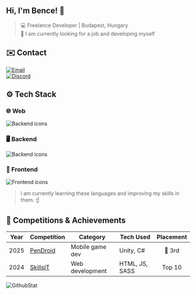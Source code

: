 ## Hi, I'm Bence! 👋  
> 💻 Freelance Developer | Budapest, Hungary  
> 💼 I am currently looking for a job and developing myself 

## ✉️ Contact<br>
[![Email](https://img.shields.io/badge/contact@bencso.hu-black?style=for-the-badge)](mailto:hello@bencso.hu)  
[![Discord](https://img.shields.io/badge/bencso-%235865F2?style=for-the-badge&logo=discord&logoColor=white)](https://discord.com)

## ⚙️ Tech Stack  
### 🌐 Web  
![Backend icons](https://skillicons.dev/icons?i=html,css,js,sass,bootstrap,tailwind)

### 🖥 Backend  
![Backend icons](https://skillicons.dev/icons?i=cs,ts,express)

### 🎨 Frontend  
![Frontend icons](https://skillicons.dev/icons?i=react,next,astro)
> I am currently learning these languages and improving my skills in them. ☝

## 🏅 Competitions & Achievements  
| Year  | Competition | Category | Tech Used | Placement |
|-------|------------|----------|-----------|:---------:|
| 2025 | [PenDroid](https://pendroid.uni-pen.hu/) | Mobile game dev | Unity, C# | 🥉 3rd |
| 2024 | [SkillsIT](https://worldskillshungary.hu/juniorskills/juniorskills-2024/webfejleszto) | Web development | HTML, JS, SASS | Top 10 |

![GithubStat](https://komarev.com/ghpvc/?username=bencso&label=👀&color=000000&style=for-the-badge)

